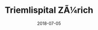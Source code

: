 ﻿---
title:          "Triemlispital ZÃ¼rich"
date:           "2018-07-05"
draft:          false
robotsExclude:  true
---
